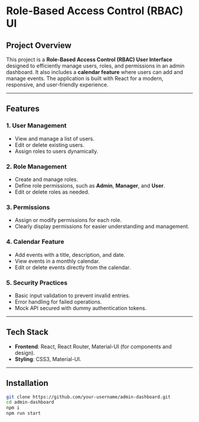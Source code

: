 # Role-Based Access Control (RBAC) UI

## **Project Overview**

This project is a **Role-Based Access Control (RBAC) User Interface** designed to efficiently manage users, roles, and permissions in an admin dashboard. It also includes a **calendar feature** where users can add and manage events. The application is built with React for a modern, responsive, and user-friendly experience.

---

## **Features**

### **1. User Management**
- View and manage a list of users.
- Edit or delete existing users.
- Assign roles to users dynamically.

### **2. Role Management**
- Create and manage roles.
- Define role permissions, such as **Admin**, **Manager**, and **User**.
- Edit or delete roles as needed.

### **3. Permissions**
- Assign or modify permissions for each role.
- Clearly display permissions for easier understanding and management.

### **4. Calendar Feature**
- Add events with a title, description, and date.
- View events in a monthly calendar.
- Edit or delete events directly from the calendar.


### **5. Security Practices**
- Basic input validation to prevent invalid entries.
- Error handling for failed operations.
- Mock API secured with dummy authentication tokens.

---

## **Tech Stack**

- **Frontend**: React, React Router, Material-UI (for components and design).
- **Styling**: CSS3, Material-UI.

---

## Installation
   ```bash
   git clone https://github.com/your-username/admin-dashboard.git
   cd admin-dashboard
   npm i
   npm run start
   ```
